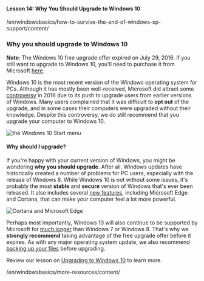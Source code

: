 #### Lesson 14: Why You Should Upgrade to Windows 10

/en/windowsbasics/how-to-survive-the-end-of-windows-xp-support/content/

### Why you should upgrade to Windows 10

**Note**: The Windows 10 free upgrade offer expired on July 29, 2016. If you still want to upgrade to Windows 10, you'll need to purchase it from Microsoft [here](https://www.microsoftstore.com/store/msusa/en_US/pdp/Windows-10-Home/productID.319937100).  

Windows 10 is the most recent version of the Windows operating system for PCs. Although it has mostly been well-received, Microsoft did attract some [controversy](http://arstechnica.com/information-technology/2016/06/microsofts-windows-10-push-is-effective-damaging-desirable-and-deceptive/) in 2016 due to its push to upgrade users from earlier versions of Windows. Many users complained that it was difficult to **opt out** of the upgrade, and in some cases their computers were upgraded without their knowledge. Despite this controversy, we do still recommend that you upgrade your computer to Windows 10.  

![the Windows 10 Start menu](https://media.gcflearnfree.org/content/576ac9a5f67fad1208a7fc94_06_22_2016/upgrade_windows10_desktop.jpg "the Windows 10 Start menu")

#### Why should I upgrade?

If you're happy with your current version of Windows, you might be wondering **why you should upgrade**. After all, Windows updates have historically created a number of problems for PC users, especially with the release of Windows 8. While Windows 10 is not without some issues, it's probably the most **stable** and **secure** version of Windows that's ever been released. It also includes several [new features](http://www.gcflearnfree.org/windows10/windows-10-features/1/), including Microsoft Edge and Cortana, that can make your computer feel a lot more powerful.  

![Cortana and Microsoft Edge](https://media.gcflearnfree.org/content/576ac9a5f67fad1208a7fc94_06_22_2016/upgrade_windows10_edge_cortana.jpg "Cortana and Microsoft Edge")

Perhaps most importantly, Windows 10 will also continue to be supported by Microsoft for [much longer](http://windows.microsoft.com/en-us/windows/lifecycle) than Windows 7 or Windows 8. That's why we **strongly recommend** taking advantage of the free upgrade offer before it expires. As with any major operating system update, we also recommend [backing up your files](http://www.gcflearnfree.org/techsavvy/backing-up-your-files/1/) before upgrading.

Review our lesson on [Upgrading to Windows 10](http://www.gcflearnfree.org/windows10/upgrading-to-windows-10/1/) to learn more.

/en/windowsbasics/more-resources/content/
